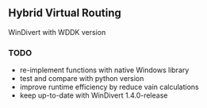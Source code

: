 ## Hybrid Virtual Routing

WinDivert with WDDK version

### TODO

* re-implement functions with native Windows library
* test and compare with python version
* improve runtime efficiency by reduce vain calculations
* keep up-to-date with WinDivert 1.4.0-release